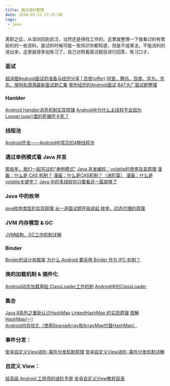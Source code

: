 ```yaml
---
title: 面试资料整理
date: 2018-03-23 17:25:20
tags:
 - java
---
```

离职之后，从深圳回到武汉，当然还是得找工作的。这里就整理一下我看过的有帮助的的一些资料。面试的时候可能一些知识你都知道，但是不成章法，不能流利的说出来，这里就得多加练习了。自己对照着面试题目进行回答，练习口才。

### 面试
[超详细Android面试的准备与经历分享 | 百度(offer)](https://mp.weixin.qq.com/s/YVvV3-RUjbqYo-DYY3E6nA)
[阿里、腾讯、百度、华为、京东、搜狗和滴滴最新面试题汇集](https://mp.weixin.qq.com/s/rSV2IFpIQxwDaTfhof-CNA)
[我所经历的Android面试](https://juejin.im/post/5ab7a9cd6fb9a028c812d24b)
[BAT大厂面试题整理](http://mp.weixin.qq.com/s/p3l9wr4DX976Lr62-dYe8w)

### Hanlder
[Android Handler消息机制实现原理](https://www.jianshu.com/p/6cc4d4b4676b)
[Android中为什么主线程不会因为Looper.loop()里的死循环卡死？](https://www.zhihu.com/question/34652589)

<!-- more -->

### 线程池
[Android开发——Android中常见的4种线程池](http://blog.csdn.net/seu_calvin/article/details/52415337)

### 透过单例模式看 Java 并发
[那些年，我们一起写过的“单例模式”](https://zhuanlan.zhihu.com/p/25733866)
[Java 并发编程：volatile的使用及其原理](https://www.cnblogs.com/paddix/p/5428507.html)
[漫画：什么是 CAS 机制？](https://mp.weixin.qq.com/s/f9PYMnpAgS1gAQYPDuCq-w)
[漫画：什么是CAS机制？（进阶篇）](http://mp.weixin.qq.com/s/nRnQKhiSUrDKu3mz3vItWg)
[漫画：什么是volatile关键字？](https://mp.weixin.qq.com/s/DZkGRTan2qSzJoDAx7QJag)
[Java 中的多线程你只要看这一篇就够了](https://juejin.im/entry/57339fe82e958a0066bf284f)

### Java 中的枚举
[java枚举类型的实现原理](http://blog.csdn.net/mhmyqn/article/details/48087247)
[从一道面试题开始说起 枚举、动态代理的原理](http://www.wanandroid.com/blog/show/2038)

### JVM 内存模型 & GC
[JVM结构、GC工作机制详解](http://blog.csdn.net/tonytfjing/article/details/44278233)

### Binder
[Binder的设计和框架](http://wangkuiwu.github.io/2014/09/01/Binder-Introduce/#anchor1)
[为什么 Android 要采用 Binder 作为 IPC 机制？](https://www.zhihu.com/question/39440766/answer/89210950)

### 类的加载机制 & 插件化
[Android动态加载基础 ClassLoader工作机制](https://segmentfault.com/a/1190000004062880)
[Android中的ClassLoader](https://juejin.im/post/59e73b3cf265da432e5b1b29)

### 集合
[Java 8系列之重新认识HashMap](https://tech.meituan.com/java-hashmap.html)
[LinkedHashMap 的实现原理](http://wiki.jikexueyuan.com/project/java-collection/linkedhashmap.html)
[图解HashMap(一)](http://rkhcy.github.io/2017/12/03/%E5%9B%BE%E8%A7%A3HashMap(%E4%B8%80)/)
[Android内存优化（使用SparseArray和ArrayMap代替HashMap）](http://blog.csdn.net/u010687392/article/details/47809295)

### 事件分发：
[安卓自定义View进阶-事件分发机制原理](http://www.gcssloop.com/customview/dispatch-touchevent-theory)
[安卓自定义View进阶-事件分发机制详解](http://www.gcssloop.com/customview/dispatch-touchevent-source)

### 自定义 View：
[给高级 Android 工程师的进阶手册](http://hencoder.com/)
[安卓自定义View教程目录](http://www.gcssloop.com/customview/CustomViewIndex/)
